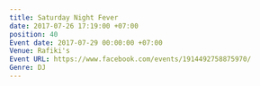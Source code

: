 ```yaml
---
title: Saturday Night Fever
date: 2017-07-26 17:19:00 +07:00
position: 40
Event date: 2017-07-29 00:00:00 +07:00
Venue: Rafiki's
Event URL: https://www.facebook.com/events/1914492758875970/
Genre: DJ
---
```


